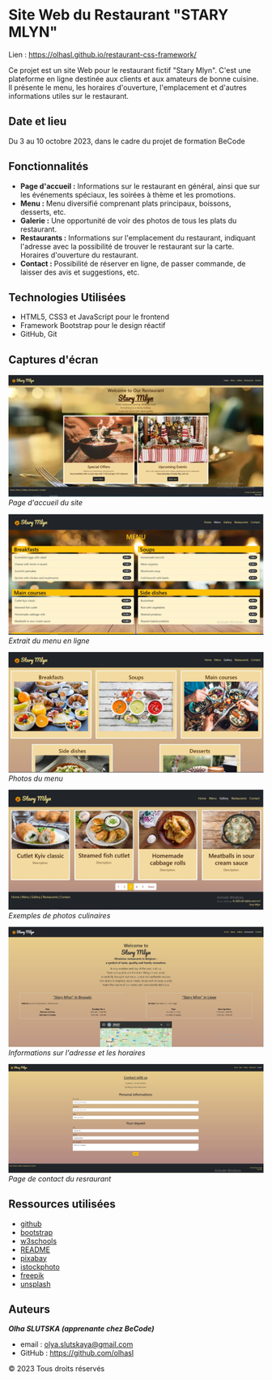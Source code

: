 # Site Web du Restaurant "STARY MLYN"
Lien : https://olhasl.github.io/restaurant-css-framework/

Ce projet est un site Web pour le restaurant fictif "Stary Mlyn". C'est une plateforme en ligne destinée aux clients et aux amateurs de bonne cuisine. Il présente le menu, les horaires d'ouverture, l'emplacement et d'autres informations utiles sur le restaurant.

## Date et lieu
Du 3 au 10 octobre 2023, dans le cadre du projet de formation BeCode

## Fonctionnalités

- **Page d'accueil :** Informations sur le restaurant en général, ainsi que sur les événements spéciaux, les soirées à thème et les promotions.
- **Menu :** Menu diversifié comprenant plats principaux, boissons, desserts, etc.
- **Galerie :** Une opportunité de voir des photos de tous les plats du restaurant.
- **Restaurants :** Informations sur l'emplacement du restaurant, indiquant l'adresse avec la possibilité de trouver le restaurant sur la carte. Horaires d'ouverture du restaurant.
- **Contact :** Possibilité de réserver en ligne, de passer commande, de laisser des avis et suggestions, etc.

## Technologies Utilisées

- HTML5, CSS3 et JavaScript pour le frontend
- Framework Bootstrap pour le design réactif
- GitHub, Git

## Captures d'écran

![Page d'accueil](images/screenshots/home.JPG)
*Page d'accueil du site*

![Menu](images/screenshots/menu.JPG)
*Extrait du menu en ligne*

![Galerie](images/screenshots/gallery.JPG)
*Photos du menu*

![Photos](images/screenshots/photos.JPG)
*Exemples de photos culinaires*

![Emplacement](images/screenshots/restaurants.JPG)
*Informations sur l'adresse et les horaires*

![Page de contact](images/screenshots/contact.JPG)
*Page de contact du resraurant*

## Ressources utilisées
- [github](https://github.com/becodeorg/Swartz-8/blob/main/1.The-Field/10.Bootstrap/restaurant.adoc)
- [bootstrap](https://getbootstrap.com/)
- [w3schools](https://www.w3schools.com/bootstrap5/)
- [README](https://medium.com/becode/comment-faire-un-readme-sur-github-cc11f3df606a)
- [pixabay](https://pixabay.com)
- [istockphoto](https://www.istockphoto.com)
- [freepik](https://fr.freepik.com)
- [unsplash](https://unsplash.com)

## Auteurs

***Olha SLUTSKA (apprenante chez BeCode)***   
+ email : olya.slutskaya@gmail.com    
+ GitHub : https://github.com/olhasl


&copy; 2023 Tous droits réservés